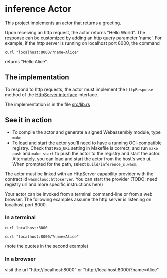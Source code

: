 # inference Actor

This project implements an actor that returns a greeting.

Upon receiving an http request, the actor returns "Hello World".
The response can be customized by adding an http query parameter 'name'.
For example, if the http server is running on localhost port 8000,
the command

```
curl "localhost:8000/?name=Alice"
```

returns "Hello Alice".

## The implementation

To respond to http requests, the actor must implement the
`httpResponse` method of the
[HttpServer interface](https://github.com/wasmCloud/interfaces/tree/main/httpserver) interface.

The implementation is in the file [src/lib.rs](./src/lib.rs)

## See it in action

- To compile the actor and generate a signed Webassembly module, type `make`.
- To load and start the actor you'll need to have a running OCI-compatible
registry. Check that `REG_URL` setting in Makefile is correct, and run
`make push` and `make start` to push the actor to the registry
and start the actor.
Alternately, you can load and start the actor from the host's web ui.
When prompted for the path, 
select `build/inference_s.wasm`.

The actor must be linked with an HttpServer capability 
provider with the contract id `wasmcloud:httpserver`. You can start the
provider (TODO: need registry url and more specific instructions here)

Your actor can be invoked from a terminal command-line or from a web browser.
The following examples assume the http server is listening on localhost port 8000.

### In a terminal

```
curl localhost:8000

curl "localhost:8000/?name=Alice"
```
(note the quotes in the second example)


### In a browser

visit the url "http://localhost:8000" or "http://localhost:8000/?name=Alice"



